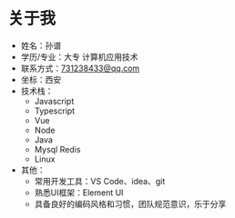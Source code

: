 # 关于我

- 姓名：孙谱
- 学历/专业：大专 计算机应用技术
- 联系方式：731238433@qq.com
- 坐标：西安
- 技术栈：
  - Javascript
  - Typescript
  - Vue
  - Node
  - Java
  - Mysql Redis
  - Linux
- 其他：
  - 常用开发工具：VS Code、idea、git
  - 熟悉UI框架：Element UI
  - 具备良好的编码风格和习惯，团队规范意识，乐于分享

<Vssue :title="$title" />